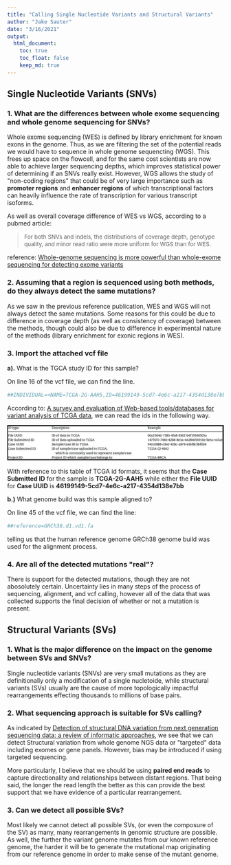 ```yaml
---
title: "Calling Single Nucleotide Variants and Structural Variants"
author: "Jake Sauter"
date: "3/16/2021"
output: 
  html_document: 
    toc: true
    toc_float: false
    keep_md: true
---
```




## **Single Nucleotide Variants (SNVs)**

### **1. What are the differences between whole exome sequencing and whole genome sequencing for SNVs?**

Whole exome sequencing (WES) is defined by library enrichment for known exons in the genome. Thus, as we are filtering the set of the potential reads we would have to sequence in whole genome sequencting (WGS). This frees up space on the flowcell, and for the same cost scientists are now able to achieve larger sequencing depths, which improves statistical power of determining if an SNVs really exist. However, WGS allows the study of "non-coding regions" that could be of very large importance such as **promoter regions** and **enhancer regions** of which transcriptional factors can heavily influence the rate of transcription for various transcript isoforms.

As well as overall coverage difference of WES vs WGS, according to a pubmed article:

> <font size=2.5> For both SNVs and indels, the distributions of coverage depth, genotype quality, and minor read ratio were more uniform for WGS than for WES. </font>

reference: [Whole-genome sequencing is more powerful than whole-exome sequencing for detecting exome variants](https://pubmed.ncbi.nlm.nih.gov/25827230/)

### **2. Assuming that a region is sequenced using both methods, do they always detect the same mutations?**

As we saw in the previous reference publication, WES and WGS will not always detect the same mutations. Some reasons for this could be due to difference in coverage depth (as well as consistency of coverage) between the methods, though could also be due to difference in experimental nature of the methods (library enrichment for exonic regions in WES).

### **3. Import the attached vcf file**

**a).** What is the TGCA study ID for this sample?

On line 16 of the vcf file, we can find the line.


```bash
##INDIVIDUAL=<NAME=TCGA-2G-AAH5,ID=46199149-5cd7-4e6c-a217-4354d138e7bb>
```

According to: [A survey and evaluation of Web-based tools/databases for variant analysis of TCGA data](https://www.researchgate.net/publication/324225321_A_survey_and_evaluation_of_Web-based_toolsdatabases_for_variant_analysis_of_TCGA_data), we can read the ids in the following way.

![](images/paste-1922F9F4.png)

With reference to this table of TCGA id formats, it seems that the **Case Submitted ID** for the sample is **TCGA-2G-AAH5** while either the **File UUID** for **Case UUID** is **46199149-5cd7-4e6c-a217-4354d138e7bb**

**b.)** What genome build was this sample aligned to?

On line 45 of the vcf file, we can find the line:


```bash
##reference=GRCh38.d1.vd1.fa
```

telling us that the human reference genome GRCh38 genome build was used for the alignment process.

### **4. Are all of the detected mutations "real"?**

There is support for the detected mutations, though they are not abosolutely certain. Uncertainty lies in many steps of the process of sequencing, alignment, and vcf calling, however all of the data that was collected supports the final decision of whether or not a mutation is present.

## **Structural Variants (SVs)**

### **1. What is the major difference on the impact on the genome between SVs and SNVs?**

Single nucleotide variants (SNVs) are very small mutations as they are definitionally only a modification of a single nucletoide, while structural variants (SVs) usually are the cause of more topologically impactful rearrangements effecting thousands to millions of base pairs.

### **2. What sequencing approach is suitable for SVs calling?**

As indicated by [Detection of structural DNA variation from next generation sequencing data: a review of informatic approaches](https://pubmed.ncbi.nlm.nih.gov/24405614/), we see that we can detect Structural variation from whole genome NGS data or "targeted" data including exomes or gene panels. However, bias may be introduced if using targeted sequencing.

More particularly, I believe that we should be using **paired end reads** to capture directionality and relationships between distant regions. That being said, the longer the read length the better as this can provide the best support that we have evidence of a particular rearrangement.

### **3. Can we detect all possible SVs?**

Most likely we cannot detect all possible SVs, (or even the composure of the SV) as many, many rearrangements in genomic structure are possible. As well, the further the variant genome mutates from our known reference genome, the harder it will be to generate the mutational map originating from our reference genome in order to make sense of the mutant genome.
